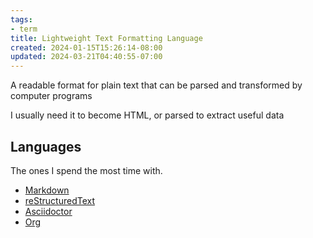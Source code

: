 ```yaml
---
tags:
- term
title: Lightweight Text Formatting Language
created: 2024-01-15T15:26:14-08:00
updated: 2024-03-21T04:40:55-07:00
---
```


A readable format for plain text that can be parsed and transformed by computer programs

I usually need it to become HTML, or parsed to extract useful data

## Languages

The ones I spend the most time with.

* [Markdown](Markdown.md)
* [reStructuredText](reStructuredText.md)
* [Asciidoctor](Asciidoctor.md)
* [Org](Org.md)
